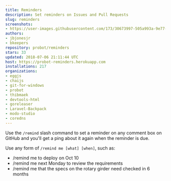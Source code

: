 ```yaml
---
title: Reminders
description: Set reminders on Issues and Pull Requests
slug: reminders
screenshots:
- https://user-images.githubusercontent.com/173/30673997-505a993a-9e77-11e7-8f0f-d5a606816e8e.png
authors:
- jbjonesjr
- bkeepers
repository: probot/reminders
stars: 33
updated: 2018-07-06 21:11:44 UTC
host: https://probot-reminders.herokuapp.com
installations: 217
organizations:
- eggjs
- chaijs
- git-for-windows
- probot
- thibmaek
- devtools-html
- goreleaser
- Laravel-Backpack
- modo-studio
- coredns
---
```


Use the `/remind` slash command to set a reminder on any comment box on GitHub and you'll get a ping about it again when the reminder is due.

Use any form of `/remind me [what] [when]`, such as:

- /remind me to deploy on Oct 10
- /remind me next Monday to review the requirements
- /remind me that the specs on the rotary girder need checked in 6 months
